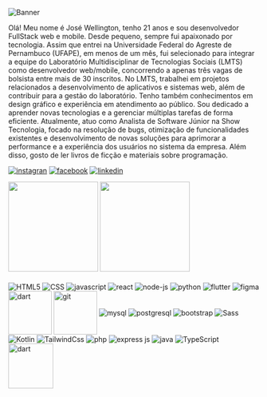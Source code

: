 
![Banner](https://github.com/wellington067/wellington067/assets/109475692/94489891-1789-4e80-8e7b-67413cc0fbe2)

<p>Olá! Meu nome é José Wellington, tenho 21 anos e sou desenvolvedor FullStack web e mobile. Desde
pequeno, sempre fui apaixonado por tecnologia. Assim que entrei na Universidade Federal do Agreste de
Pernambuco (UFAPE), em menos de um mês, fui selecionado para integrar a equipe do Laboratório
Multidisciplinar de Tecnologias Sociais (LMTS) como desenvolvedor web/mobile, concorrendo a
apenas três vagas de bolsista entre mais de 30 inscritos.
No LMTS, trabalhei em projetos relacionados a desenvolvimento de aplicativos e sistemas web,
além de contribuir para a gestão do laboratório. Tenho também conhecimentos em design gráfico
e experiência em atendimento ao público. Sou dedicado a aprender novas tecnologias e a
gerenciar múltiplas tarefas de forma eficiente. Atualmente, atuo como Analista de Software Júnior na Show Tecnologia, focado na resolução de bugs, otimização de funcionalidades existentes e desenvolvimento de novas soluções para aprimorar a performance e a experiência dos usuários no sistema da empresa.
Além disso, gosto de ler livros de ficção e materiais sobre programação.</p>

[![instagran](https://img.shields.io/badge/Instagram-E4405F?style=for-the-badge&logo=instagram&logoColor=white)](https://instagram.com/wellington_de_franca)
[![facebook](https://img.shields.io/badge/Facebook-1877F2?style=for-the-badge&logo=facebook&logoColor=white)](https://www.facebook.com/wellington_de_franca)
[![linkedin](https://img.shields.io/badge/LinkedIn-0077B5?style=for-the-badge&logo=linkedin&logoColor=white)](https://www.linkedin.com/in/josé-wellington-de-frança-da-costa)

<!-- [![portfólio](https://github-production-user-asset-6210df.s3.amazonaws.com/109475692/266388324-6fe31e83-8bf1-4c41-ba36-a66624876ca5.png)](https://wellington067.github.io) -->

<div>
        <img height="180em" src="https://github-readme-stats-pi-liard.vercel.app/api?username=wellington067&show_icons=true&theme=tokyonight" alt="">
        <img height="180em" src="https://github-readme-stats-pi-liard.vercel.app/api/top-langs/?username=wellington067&layout=compact&langs_count=6&theme=tokyonight" alt="">
</div>

<div style="display: inline-block"><br/>
  <img align= "center" alt= "HTML5" src= "https://img.shields.io/badge/HTML5-E34F26?style=for-the-badge&logo=html5&logoColor=white">
  <img align= "center" alt="CSS" src="https://img.shields.io/badge/CSS3-1572B6?style=for-the-badge&logo=css3&logoColor=white">
  <img align= "center" alt= "javascript" src= "https://img.shields.io/badge/JavaScript-F7DF1E?style=for-the-badge&logo=javascript&logoColor=black">
  <img align= "center" alt= "react" src= "https://img.shields.io/badge/React-20232A?style=for-the-badge&logo=react&logoColor=61DAFB">
  <img align= "center" alt= "node-js" src= "https://img.shields.io/badge/Node.js-43853D?style=for-the-badge&logo=node.js&logoColor=black">
  <img align= "center" alt= "python" src= "https://img.shields.io/badge/Python-14354C?style=for-the-badge&logo=python&logoColor=white">
  <img align= "center" alt= "flutter" src= "https://img.shields.io/badge/Flutter-02569B?style=for-the-badge&logo=flutter&logoColor=white">
  <img align= "center" alt= "figma" src= "https://img.shields.io/badge/Figma-F24E1E?style=for-the-badge&logo=figma&logoColor=white">
  <img align= "center" width=87px alt= "dart" src= "https://img.shields.io/badge/Dart-0175C2?style=for-the-badge&logo=dart&logoColor=white">
  <img align= "center" width=87px alt= "git" src= "https://img.shields.io/badge/GIT-E44C30?style=for-the-badge&logo=git&logoColor=white">
  <img align= "center" alt= "mysql" src= "https://img.shields.io/badge/MySQL-005C84?style=for-the-badge&logo=mysql&logoColor=white">
  <img align= "center" alt= "postgresql" src= "https://img.shields.io/badge/PostgreSQL-316192?style=for-the-badge&logo=postgresql&logoColor=white">
  <img align= "center" alt= "bootstrap" src= "https://img.shields.io/badge/Bootstrap-563D7C?style=for-the-badge&logo=bootstrap&logoColor=white">
  <img align= "center" alt= "Sass" src= "https://img.shields.io/badge/Sass-CC6699?style=for-the-badge&logo=sass&logoColor=white">
  <img align= "center" alt= "Kotlin" src= "https://img.shields.io/badge/Kotlin-0095D5?&style=for-the-badge&logo=kotlin&logoColor=white">
  <img align= "center" alt= "TailwindCss" src= "https://img.shields.io/badge/Tailwind_CSS-38B2AC?style=for-the-badge&logo=tailwind-css&logoColor=white">
  <img align= "center" alt= "php" src= "https://img.shields.io/badge/PHP-777BB4?style=for-the-badge&logo=php&logoColor=white"> 
  <img align= "center" alt= "express js" src= "https://img.shields.io/badge/Express.js-404D59?style=for-the-badge">
  <img align= "center" alt= "java" src= "https://img.shields.io/badge/Java-ED8B00?style=for-the-badge&logo=openjdk&logoColor=black">
  <img align= "center" alt= "TypeScript" src= "https://img.shields.io/badge/TypeScript-007ACC?style=for-the-badge&logo=typescript&logoColor=white">
  <img align= "center" width=90px alt= "dart" src= "https://www.shopweb.in/images/bbsr/softwarecompanyinbbsr15.jpg">


<!--  
  <img align= "center" alt= "AWS" src= "https://img.shields.io/badge/Amazon_AWS-232F3E?style=for-the-badge&logo=amazon-aws&logoColor=white">
  <img align= "center" alt= "spring" src= "https://img.shields.io/badge/Spring-6DB33F?style=for-the-badge&logo=spring&logoColor=black">
  <img align= "center" alt= "laravel" top= "1000px" src= "https://img.shields.io/badge/Laravel-FF2D20?style=for-the-badge&logo=laravel&logoColor=white">
  <img align= "center" alt= "electron" width= "100px" src= "https://www.vozidea.com/wp-content/uploads/2018/08/electron-framework.png"> 
  <img align= "center" alt= "ionic" width= "90px" src= "https://img.shields.io/badge/Ionic-3880FF?style=for-the-badge&logo=ionic&logoColor=white">
  <img align= "center" alt= "mongodb" src= "https://img.shields.io/badge/MongoDB-4EA94B?style=for-the-badge&logo=mongodb&logoColor=gray">
  <img align= "center" alt= "mariadb" src= "https://img.shields.io/badge/MariaDB-003545?style=for-the-badge&logo=mariadb&logoColor=white">
  <img align= "center" alt= "jquery" src= "https://img.shields.io/badge/jQuery-0769AD?style=for-the-badge&logo=jquery&logoColor=white">
  <img align= "center" alt= "angular" src= "https://img.shields.io/badge/Angular-DD0031?style=for-the-badge&logo=angular&logoColor=white">
  <img align= "center" alt= "vuejs" src= "https://img.shields.io/badge/Vue.js-35495E?style=for-the-badge&logo=vue.js&logoColor=4FC08D">
  <img align= "center" alt= "React Native" src= "https://img.shields.io/badge/React_Native-20232A?style=for-the-badge&logo=react&logoColor=61DAFB">

  -->

    
<div/>
